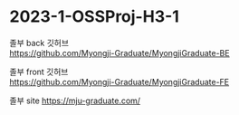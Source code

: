 # 2023-1-OSSProj-H3-1

졸부 back 깃허브
<br>
https://github.com/Myongji-Graduate/MyongjiGraduate-BE

졸부 front 깃허브
<br>
https://github.com/Myongji-Graduate/MyongjiGraduate-FE

졸부 site
https://mju-graduate.com/
